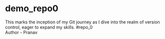 # demo_repo0
This marks the inception of my Git journey as I dive into the realm of version control, eager to expand my skills. #repo_0
<br>
Author - Pranav
